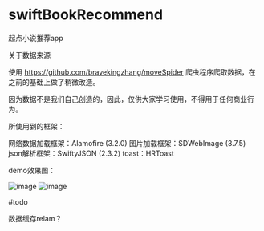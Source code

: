 # swiftBookRecommend
起点小说推荐app


关于数据来源

使用 https://github.com/bravekingzhang/moveSpider 爬虫程序爬取数据，在之前的基础上做了稍微改造。

因为数据不是我们自己创造的，因此，仅供大家学习使用，不得用于任何商业行为。

所使用到的框架：

网络数据加载框架：Alamofire (3.2.0)
图片加载框架：SDWebImage (3.7.5)
json解析框架：SwiftyJSON (2.3.2)
toast：HRToast

demo效果图：


![image](https://github.com/bravekingzhang/swiftBookRecommend/blob/master/QQ20160221-0%402x.png)
![image](https://github.com/bravekingzhang/swiftBookRecommend/blob/master/QQ20160221-1%402x.png)

#todo

数据缓存relam？
